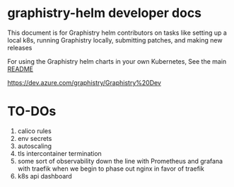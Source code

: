 # graphistry-helm developer docs

This document is for Graphistry helm contributors on tasks like setting up a local k8s, running Graphistry locally, submitting patches, and making new releases

For using the Graphistry helm charts in your own Kubernetes,  See the main [README](README.md)


https://dev.azure.com/graphistry/Graphistry%20Dev 



# TO-DOs

1) calico rules 
2) env secrets 
3) autoscaling 
4) tls intercontainer termination 
5) some sort of observability down the line with Prometheus and grafana  with traefik when we begin to phase out nginx in favor of traefik 
6) k8s api dashboard